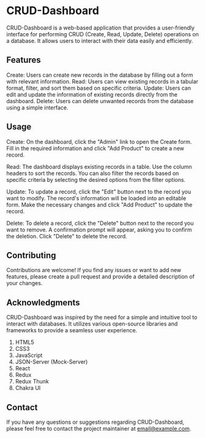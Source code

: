 # CRUD-Dashboard

CRUD-Dashboard is a web-based application that provides a user-friendly interface for performing CRUD (Create, Read, Update, Delete) operations on a database. It allows users to interact with their data easily and efficiently.

## Features
Create: Users can create new records in the database by filling out a form with relevant information.
Read: Users can view existing records in a tabular format, filter, and sort them based on specific criteria.
Update: Users can edit and update the information of existing records directly from the dashboard.
Delete: Users can delete unwanted records from the database using a simple interface.

## Usage
Create: On the dashboard, click the "Admin" link to open the Create form. Fill in the required information and click "Add Product" to create a new record.

Read: The dashboard displays existing records in a table. Use the column headers to sort the records. You can also filter the records based on specific criteria by selecting the desired options from the filter options.

Update: To update a record, click the "Edit" button next to the record you want to modify. The record's information will be loaded into an editable form. Make the necessary changes and click "Add Product" to update the record.

Delete: To delete a record, click the "Delete" button next to the record you want to remove. A confirmation prompt will appear, asking you to confirm the deletion. Click "Delete" to delete the record.

## Contributing
Contributions are welcome! If you find any issues or want to add new features, please create a pull request and provide a detailed description of your changes.

## Acknowledgments
CRUD-Dashboard was inspired by the need for a simple and intuitive tool to interact with databases. It utilizes various open-source libraries and frameworks to provide a seamless user experience.

1. HTML5
2. CSS3
3. JavaScript
4. JSON-Server (Mock-Server)
5. React
6. Redux
7. Redux Thunk
8. Chakra UI
   
## Contact
If you have any questions or suggestions regarding CRUD-Dashboard, please feel free to contact the project maintainer at email@example.com.
